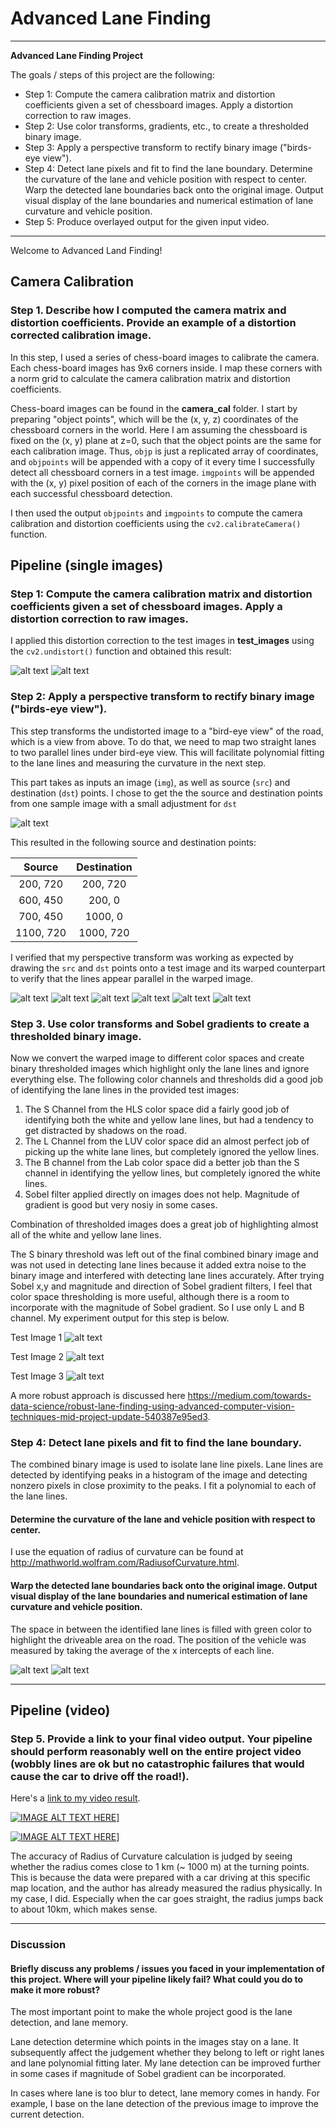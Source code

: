 # Advanced Lane Finding

---

**Advanced Lane Finding Project**

The goals / steps of this project are the following:

* Step 1: Compute the camera calibration matrix and distortion coefficients given a set of chessboard images. Apply a distortion correction to raw images.
* Step 2: Use color transforms, gradients, etc., to create a thresholded binary image.
* Step 3: Apply a perspective transform to rectify binary image ("birds-eye view").
* Step 4: Detect lane pixels and fit to find the lane boundary. Determine the curvature of the lane and vehicle position with respect to center. Warp the detected lane boundaries back onto the original image. Output visual display of the lane boundaries and numerical estimation of lane curvature and vehicle position.
* Step 5: Produce overlayed output for the given input video.

[//]: # (Image References)

[distortion_removal_1]: ./output_images/distortion_removal_1.png
[distortion_removal_2]: ./output_images/distortion_removal_2.png
[perspective_sample]: ./output_images/perspective_sample.png
[perspective_1]: ./output_images/perspective_1.png
[perspective_2]: ./output_images/perspective_2.png
[perspective_3]: ./output_images/perspective_3.png
[perspective_4]: ./output_images/perspective_4.png
[perspective_5]: ./output_images/perspective_5.png
[perspective_6]: ./output_images/perspective_6.png
[binary_1]: ./output_images/binary_1.png
[binary_2]: ./output_images/binary_2.png
[binary_3]: ./output_images/binary_3.png
[polyfit_fill_1]: ./output_images/polyfit_fill_1.png
[polyfit_fill_2]: ./output_images/polyfit_fill_2.png
[final_output]: ./final_output.mp4

---
Welcome to Advanced Land Finding!

## Camera Calibration

### Step 1. Describe how I computed the camera matrix and distortion coefficients. Provide an example of a distortion corrected calibration image.

In this step, I used a series of chess-board images to calibrate the camera. Each chess-board images has 9x6 corners inside. I map these corners with a norm grid to calculate the camera calibration matrix and distortion coefficients.

Chess-board images can be found in the **camera_cal** folder. I start by preparing "object points", which will be the (x, y, z) coordinates of the chessboard corners in the world. Here I am assuming the chessboard is fixed on the (x, y) plane at z=0, such that the object points are the same for each calibration image.  Thus, `objp` is just a replicated array of coordinates, and `objpoints` will be appended with a copy of it every time I successfully detect all chessboard corners in a test image.  `imgpoints` will be appended with the (x, y) pixel position of each of the corners in the image plane with each successful chessboard detection.  

I then used the output `objpoints` and `imgpoints` to compute the camera calibration and distortion coefficients using the `cv2.calibrateCamera()` function.


## Pipeline (single images)

### Step 1: Compute the camera calibration matrix and distortion coefficients given a set of chessboard images. Apply a distortion correction to raw images.

 I applied this distortion correction to the test images in **test_images** using the `cv2.undistort()` function and obtained this result:

![alt text][distortion_removal_1]
![alt text][distortion_removal_2]

### Step 2: Apply a perspective transform to rectify binary image ("birds-eye view").

This step transforms the undistorted image to a "bird-eye view" of the road, which is a view from above. To do that, we need to map two straight lanes to two parallel lines under bird-eye view. This will facilitate polynomial fitting to the lane lines and measuring the curvature in the next step.

This part takes as inputs an image (`img`), as well as source (`src`) and destination (`dst`) points. I chose to get the the source and destination points from one sample image with a small adjustment for `dst`

![alt text][perspective_sample]

This resulted in the following source and destination points:

| Source        | Destination   | 
|:-------------:|:-------------:| 
| 200, 720      | 200, 720      | 
| 600, 450      | 200, 0        |
| 700, 450      | 1000, 0       |
| 1100, 720     | 1000, 720     |

I verified that my perspective transform was working as expected by drawing the `src` and `dst` points onto a test image and its warped counterpart to verify that the lines appear parallel in the warped image.

![alt text][perspective_1]
![alt text][perspective_2]
![alt text][perspective_3]
![alt text][perspective_4]
![alt text][perspective_5]
![alt text][perspective_6]

### Step 3. Use color transforms and Sobel gradients to create a thresholded binary image.

Now we convert the warped image to different color spaces and create binary thresholded images which highlight only the lane lines and ignore everything else. The following color channels and thresholds did a good job of identifying the lane lines in the provided test images:

1. The S Channel from the HLS color space did a fairly good job of identifying both the white and yellow lane lines, but had a tendency to get distracted by shadows on the road.
2. The L Channel from the LUV color space did an almost perfect job of picking up the white lane lines, but completely ignored the yellow lines.
3. The B channel from the Lab color space did a better job than the S channel in identifying the yellow lines, but completely ignored the white lines.
4. Sobel filter applied directly on images does not help. Magnitude of gradient is good but very nosiy in some cases.

Combination of thresholded images does a great job of highlighting almost all of the white and yellow lane lines.

The S binary threshold was left out of the final combined binary image and was not used in detecting lane lines because it added extra noise to the binary image and interfered with detecting lane lines accurately. After trying Sobel x,y and magnitude and direction of Sobel gradient filters, I feel that color space thresholding is more useful, although there is a room to incorporate with the magnitude of Sobel gradient. So I use only L and B channel. My experiment output for this step is below.

Test Image 1
![alt text][binary_1]

Test Image 2
![alt text][binary_2]

Test Image 3
![alt text][binary_3]

A more robust approach is discussed here https://medium.com/towards-data-science/robust-lane-finding-using-advanced-computer-vision-techniques-mid-project-update-540387e95ed3.


### Step 4: Detect lane pixels and fit to find the lane boundary. 

The combined binary image is used to isolate lane line pixels. Lane lines are detected by identifying peaks in a histogram of the image and detecting nonzero pixels in close proximity to the peaks. I fit a polynomial to each of the lane lines.

#### Determine the curvature of the lane and vehicle position with respect to center.

I use the equation of radius of curvature can be found at http://mathworld.wolfram.com/RadiusofCurvature.html.

#### Warp the detected lane boundaries back onto the original image. Output visual display of the lane boundaries and numerical estimation of lane curvature and vehicle position.

The space in between the identified lane lines is filled with green color to highlight the driveable area on the road. The position of the vehicle was measured by taking the average of the x intercepts of each line.

![alt text][polyfit_fill_1]
![alt text][polyfit_fill_2]

---

## Pipeline (video)

### Step 5. Provide a link to your final video output.  Your pipeline should perform reasonably well on the entire project video (wobbly lines are ok but no catastrophic failures that would cause the car to drive off the road!).

Here's a [link to my video result](./final_output.mp4). 

[![IMAGE ALT TEXT HERE](http://img.youtube.com/vi/5r7IEZgGCTw/maxresdefault.jpg)](
https://youtu.be/5r7IEZgGCTw)]

[![IMAGE ALT TEXT HERE](http://img.youtube.com/vi/5r7IEZgGCTw/hqdefault.jpg)](
https://youtu.be/5r7IEZgGCTw)]

The accuracy of Radius of Curvature calculation is judged by seeing whether the radius comes close to 1 km (~ 1000 m) at the turning points. This is because the data were prepared with a car driving at this specific map location, and the author has already measured the radius physically. In my case, I did. Especially when the car goes straight, the radius jumps back to about 10km, which makes sense.

---

### Discussion

#### Briefly discuss any problems / issues you faced in your implementation of this project.  Where will your pipeline likely fail?  What could you do to make it more robust?

The most important point to make the whole project good is the lane detection, and lane memory.

Lane detection determine which points in the images stay on a lane. It subsequently affect the judgement whether they belong to left or right lanes and lane polynomial fitting later. My lane detection can be improved further in some cases if magnitude of Sobel gradient can be incorporated. 

In cases where lane is too blur to detect, lane memory comes in handy. For example, I base on the lane detection of the previous image to improve the current detection.
